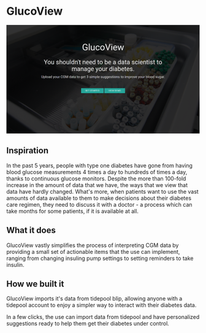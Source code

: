 # GlucoView

![GlucoView main page](imgs/main.png)

## Inspiration

In the past 5 years, people with type one diabetes have gone from having blood glucose measurements 4 times a day to hundreds of times a day, thanks to continuous glucose monitors. Despite the more than 100-fold increase in the amount of data that we have, the ways that we view that data have hardly changed. What's more, when patients want to use the vast amounts of data available to them to make decisions about their diabetes care regimen, they need to discuss it with a doctor - a process which can take months for some patients, if it is available at all.

## What it does

GlucoView vastly simplifies the process of interpreting CGM data by providing a small set of actionable items that the use can implement, ranging from changing insuling pump settings to setting reminders to take insulin.

## How we built it

GlucoView imports it's data from tidepool blip, allowing anyone with a tidepool account to enjoy a simpler way to interact with their diabetes data.

In a few clicks, the use can import data from tidepool and have personalized suggestions ready to help them get their diabetes under control.
